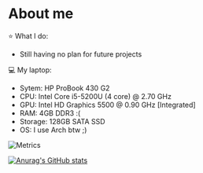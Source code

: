 # About me
⭐ What I do:
- Still having no plan for future projects

💻 My laptop:
- Sytem: HP ProBook 430 G2
- CPU: Intel Core i5-5200U (4 core) @ 2.70 GHz
- GPU: Intel HD Graphics 5500 @ 0.90 GHz [Integrated]
- RAM: 4GB DDR3 :(
- Storage: 128GB SATA SSD
- OS: I use Arch btw ;)


![Metrics](https://metrics.lecoq.io/TuanDung0902?template=classic&isocalendar=1&base=header%2C%20activity%2C%20community%2C%20repositories%2C%20metadata&base.indepth=false&base.hireable=false&base.skip=false&isocalendar=false&isocalendar.duration=full-year&config.timezone=Asia%2FHo_Chi_Minh&config.twemoji=true&config.octicon=true)

[![Anurag's GitHub stats](https://github-readme-stats.vercel.app/api?username=TuanDung0902)](https://github.com/TuanDung0902/github-readme-stats)
